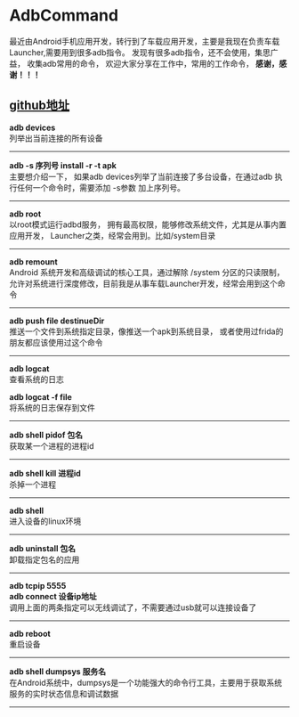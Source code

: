 # AdbCommand
最近由Android手机应用开发，转行到了车载应用开发，主要是我现在负责车载Launcher,需要用到很多adb指令。
发现有很多adb指令，还不会使用，集思广益，
收集adb常用的命令， 欢迎大家分享在工作中，常用的工作命令， **感谢，感谢！！！**

[github地址](https://github.com/richzjc/AdbCommand/edit/main/README.md)
---
**adb devices**
</br>
列举出当前连接的所有设备

---

**adb -s 序列号  install -r -t apk** </br>
主要想介绍一下， 如果adb devices列举了当前连接了多台设备，在通过adb 执行任何一个命令时，需要添加 -s参数 加上序列号。

---

**adb root** </br>
以root模式运行adbd服务， 拥有最高权限，能够修改系统文件，尤其是从事内置应用开发， Launcher之类，经常会用到。比如/system目录

---

**adb remount** </br>
Android 系统开发和高级调试的核心工具，通过解除 /system 分区的只读限制，允许对系统进行深度修改，目前我是从事车载Launcher开发，经常会用到这个命令

---

**adb push file destinueDir** </br>
推送一个文件到系统指定目录，像推送一个apk到系统目录， 或者使用过frida的朋友都应该使用过这个命令

---

**adb logcat** </br>
查看系统的日志

**adb logcat -f file**</br>
将系统的日志保存到文件

---

**adb shell pidof 包名**</br>
获取某一个进程的进程id

---

**adb shell kill 进程id**</br>
杀掉一个进程

---

**adb shell**</br>
进入设备的linux环境

---

**adb uninstall 包名**</br>
卸载指定包名的应用

---

**adb tcpip 5555**</br>
**adb connect 设备ip地址**</br>
调用上面的两条指定可以无线调试了，不需要通过usb就可以连接设备了

---

**adb reboot**</br>
重启设备

---

**adb shell dumpsys 服务名**</br>
在Android系统中，dumpsys是一个功能强大的命令行工具，主要用于​​获取系统服务的实时状态信息和调试数据​​

---


